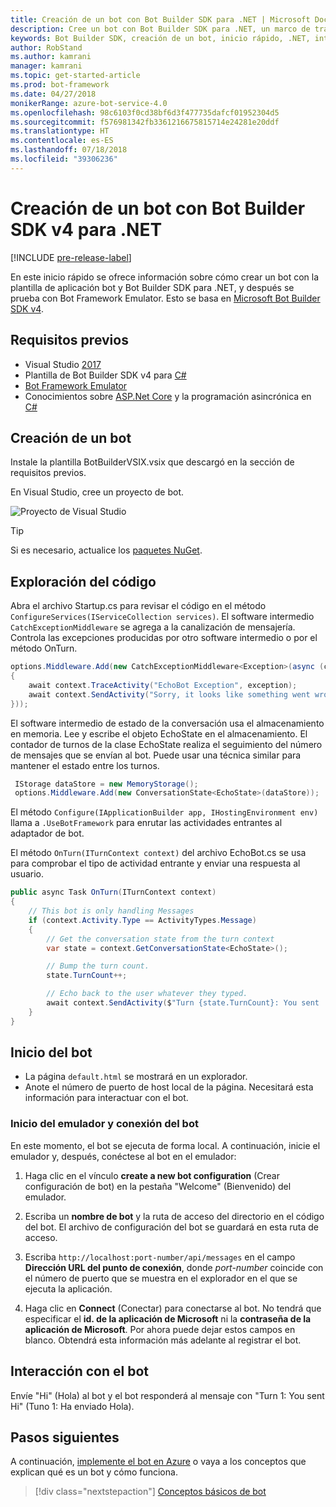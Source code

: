 ```yaml
---
title: Creación de un bot con Bot Builder SDK para .NET | Microsoft Docs
description: Cree un bot con Bot Builder SDK para .NET, un marco de trabajo eficaz para la creación de bots.
keywords: Bot Builder SDK, creación de un bot, inicio rápido, .NET, introducción
author: RobStand
ms.author: kamrani
manager: kamrani
ms.topic: get-started-article
ms.prod: bot-framework
ms.date: 04/27/2018
monikerRange: azure-bot-service-4.0
ms.openlocfilehash: 98c6103f0cd38bf6d3f477735dafcf01952304d5
ms.sourcegitcommit: f576981342fb3361216675815714e24281e20ddf
ms.translationtype: HT
ms.contentlocale: es-ES
ms.lasthandoff: 07/18/2018
ms.locfileid: "39306236"
---
```

# <a name="create-a-bot-with-the-bot-builder-sdk-v4-for-net"></a>Creación de un bot con Bot Builder SDK v4 para .NET
[!INCLUDE [pre-release-label](../includes/pre-release-label.md)]

En este inicio rápido se ofrece información sobre cómo crear un bot con la plantilla de aplicación bot y Bot Builder SDK para .NET, y después se prueba con Bot Framework Emulator. Esto se basa en [Microsoft Bot Builder SDK v4](https://github.com/Microsoft/botbuilder-dotnet).

## <a name="prerequisites"></a>Requisitos previos
- Visual Studio [2017](https://www.visualstudio.com/downloads)
- Plantilla de Bot Builder SDK v4 para [C#](https://marketplace.visualstudio.com/items?itemName=BotBuilder.botbuilderv4)
- [Bot Framework Emulator](https://github.com/Microsoft/BotFramework-Emulator/releases)
- Conocimientos sobre [ASP.Net Core](https://docs.microsoft.com/aspnet/core/) y la programación asincrónica en [C#](https://docs.microsoft.com/en-us/dotnet/csharp/programming-guide/concepts/async/index)

## <a name="create-a-bot"></a>Creación de un bot
Instale la plantilla BotBuilderVSIX.vsix que descargó en la sección de requisitos previos. 

En Visual Studio, cree un proyecto de bot.

![Proyecto de Visual Studio](../media/azure-bot-quickstarts/bot-builder-dotnet-project.png)

> [!TIP] 
> Si es necesario, actualice los [paquetes NuGet](https://docs.microsoft.com/en-us/nuget/quickstart/install-and-use-a-package-in-visual-studio).

## <a name="explore-code"></a>Exploración del código
Abra el archivo Startup.cs para revisar el código en el método `ConfigureServices(IServiceCollection services)`. El software intermedio `CatchExceptionMiddleware` se agrega a la canalización de mensajería. Controla las excepciones producidas por otro software intermedio o por el método OnTurn. 

```cs
options.Middleware.Add(new CatchExceptionMiddleware<Exception>(async (context, exception) =>
{
    await context.TraceActivity("EchoBot Exception", exception);
    await context.SendActivity("Sorry, it looks like something went wrong!");
}));
```

El software intermedio de estado de la conversación usa el almacenamiento en memoria. Lee y escribe el objeto EchoState en el almacenamiento.  El contador de turnos de la clase EchoState realiza el seguimiento del número de mensajes que se envían al bot. Puede usar una técnica similar para mantener el estado entre los turnos.

```cs
 IStorage dataStore = new MemoryStorage();
 options.Middleware.Add(new ConversationState<EchoState>(dataStore));
```

El método `Configure(IApplicationBuilder app, IHostingEnvironment env)` llama a `.UseBotFramework` para enrutar las actividades entrantes al adaptador de bot. 

El método `OnTurn(ITurnContext context)` del archivo EchoBot.cs se usa para comprobar el tipo de actividad entrante y enviar una respuesta al usuario. 

```cs
public async Task OnTurn(ITurnContext context)
{
    // This bot is only handling Messages
    if (context.Activity.Type == ActivityTypes.Message)
    {
        // Get the conversation state from the turn context
        var state = context.GetConversationState<EchoState>();

        // Bump the turn count. 
        state.TurnCount++;

        // Echo back to the user whatever they typed.
        await context.SendActivity($"Turn {state.TurnCount}: You sent '{context.Activity.Text}'");
    }
}
```
## <a name="start-your-bot"></a>Inicio del bot

- La página `default.html` se mostrará en un explorador.
- Anote el número de puerto de host local de la página. Necesitará esta información para interactuar con el bot.

### <a name="start-the-emulator-and-connect-your-bot"></a>Inicio del emulador y conexión del bot

En este momento, el bot se ejecuta de forma local.
A continuación, inicie el emulador y, después, conéctese al bot en el emulador:

1. Haga clic en el vínculo **create a new bot configuration** (Crear configuración de bot) en la pestaña "Welcome" (Bienvenido) del emulador. 

2. Escriba un **nombre de bot** y la ruta de acceso del directorio en el código del bot. El archivo de configuración del bot se guardará en esta ruta de acceso.

3. Escriba `http://localhost:port-number/api/messages` en el campo **Dirección URL del punto de conexión**, donde *port-number* coincide con el número de puerto que se muestra en el explorador en el que se ejecuta la aplicación.

4. Haga clic en **Connect** (Conectar) para conectarse al bot. No tendrá que especificar el **id. de la aplicación de Microsoft** ni la **contraseña de la aplicación de Microsoft**. Por ahora puede dejar estos campos en blanco. Obtendrá esta información más adelante al registrar el bot.

## <a name="interact-with-your-bot"></a>Interacción con el bot

Envíe "Hi" (Hola) al bot y el bot responderá al mensaje con "Turn 1: You sent Hi" (Tuno 1: Ha enviado Hola).

## <a name="next-steps"></a>Pasos siguientes

A continuación, [implemente el bot en Azure](../bot-builder-howto-deploy-azure.md) o vaya a los conceptos que explican qué es un bot y cómo funciona.

> [!div class="nextstepaction"]
> [Conceptos básicos de bot](../v4sdk/bot-builder-basics.md)
